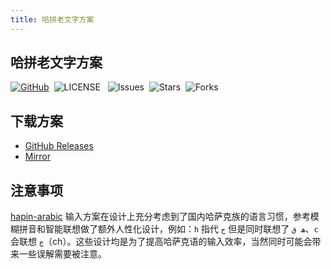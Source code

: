 ```yaml
---
title: 哈拼老文字方案
---
```


## 哈拼老文字方案

[![GitHub](https://img.shields.io/badge/GtHub-hapin--arabic-lightgrey)](https://github.com/ha-pin/hapin-arabic)&nbsp;
![LICENSE](https://img.shields.io/github/license/ha-pin/hapin-arabic) &nbsp;
![Issues](https://img.shields.io/github/issues/ha-pin/hapin-arabic)&nbsp;
![Stars](https://img.shields.io/github/stars/ha-pin/hapin-arabic)&nbsp;
![Forks](https://img.shields.io/github/forks/ha-pin/hapin-arabic)

## 下载方案

- [GitHub Releases](https://github.com/ha-pin/hapin-arabic/releases)
- [Mirror](https://mirror.ghproxy.com/https://github.com/ha-pin/hapin-arabic/archive/refs/tags/v1.2.zip)

## 注意事项

[hapin-arabic](https://github.com/ha-pin/hapin-arabic) 输入方案在设计上充分考虑到了国内哈萨克族的语言习惯，参考模糊拼音和智能联想做了额外人性化设计，例如：`h` 指代 `ح` 但是同时联想了 `ھ ق`、`c` 会联想 `چ`（ch）。这些设计均是为了提高哈萨克语的输入效率，当然同时可能会带来一些误解需要被注意。
